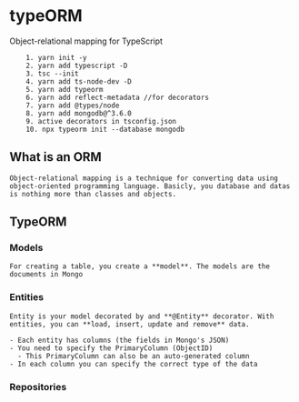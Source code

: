 # typeORM
Object-relational mapping for TypeScript

        1. yarn init -y
        2. yarn add typescript -D
        3. tsc --init
        4. yarn add ts-node-dev -D
        5. yarn add typeorm 
        6. yarn add reflect-metadata //for decorators
        7. yarn add @types/node
        8. yarn add mongodb@^3.6.0
        9. active decorators in tsconfig.json
        10. npx typeorm init --database mongodb

## What is an ORM
    Object-relational mapping is a technique for converting data using object-oriented programming language. Basicly, you database and datas is nothing more than classes and objects.

## TypeORM
### Models
    For creating a table, you create a **model**. The models are the documents in Mongo
### Entities
    Entity is your model decorated by and **@Entity** decorator. With entities, you can **load, insert, update and remove** data.

    - Each entity has columns (the fields in Mongo's JSON)
    - You need to specify the PrimaryColumn (ObjectID)
      - This PrimaryColumn can also be an auto-generated column
    - In each column you can specify the correct type of the data
### Repositories
    